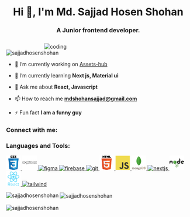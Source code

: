 <h1 align="center">Hi 👋, I'm Md. Sajjad Hosen Shohan</h1>
<h3 align="center">A Junior frontend developer.</h3>

<img align='right' alt='coding' width="400" style="margin-top: 10px;" src="https://img.freepik.com/free-vector/hand-drawn-web-developers_23-2148819604.jpg">

<p align="left"> <img src="https://komarev.com/ghpvc/?username=sajjadhosenshohan&label=Profile%20views&color=0e75b6&style=flat" alt="sajjadhosenshohan" /> </p>

- 🔭 I’m currently working on [Assets-hub](https://my-assets-c2027.web.app)

- 🌱 I’m currently learning **Next js, Material ui**

- 💬 Ask me about **React, Javascript**

- 📫 How to reach me **mdshohansajjad@gmail.com**

- ⚡ Fun fact **I am a funny guy**

<h3 align="left">Connect with me:</h3>
<p align="left">
</p>

<h3 align="left">Languages and Tools:</h3>
<p align="left"> <a href="https://www.w3schools.com/css/" target="_blank" rel="noreferrer"> <img src="https://raw.githubusercontent.com/devicons/devicon/master/icons/css3/css3-original-wordmark.svg" alt="css3" width="40" height="40"/> </a> <a href="https://expressjs.com" target="_blank" rel="noreferrer"> <img src="https://raw.githubusercontent.com/devicons/devicon/master/icons/express/express-original-wordmark.svg" alt="express" width="40" height="40"/> </a> <a href="https://www.figma.com/" target="_blank" rel="noreferrer"> <img src="https://www.vectorlogo.zone/logos/figma/figma-icon.svg" alt="figma" width="40" height="40"/> </a> <a href="https://firebase.google.com/" target="_blank" rel="noreferrer"> <img src="https://www.vectorlogo.zone/logos/firebase/firebase-icon.svg" alt="firebase" width="40" height="40"/> </a> <a href="https://git-scm.com/" target="_blank" rel="noreferrer"> <img src="https://www.vectorlogo.zone/logos/git-scm/git-scm-icon.svg" alt="git" width="40" height="40"/> </a> <a href="https://www.w3.org/html/" target="_blank" rel="noreferrer"> <img src="https://raw.githubusercontent.com/devicons/devicon/master/icons/html5/html5-original-wordmark.svg" alt="html5" width="40" height="40"/> </a> <a href="https://developer.mozilla.org/en-US/docs/Web/JavaScript" target="_blank" rel="noreferrer"> <img src="https://raw.githubusercontent.com/devicons/devicon/master/icons/javascript/javascript-original.svg" alt="javascript" width="40" height="40"/> </a> <a href="https://www.mongodb.com/" target="_blank" rel="noreferrer"> <img src="https://raw.githubusercontent.com/devicons/devicon/master/icons/mongodb/mongodb-original-wordmark.svg" alt="mongodb" width="40" height="40"/> </a> <a href="https://nextjs.org/" target="_blank" rel="noreferrer"> <img src="https://cdn.worldvectorlogo.com/logos/nextjs-2.svg" alt="nextjs" width="40" height="40"/> </a> <a href="https://nodejs.org" target="_blank" rel="noreferrer"> <img src="https://raw.githubusercontent.com/devicons/devicon/master/icons/nodejs/nodejs-original-wordmark.svg" alt="nodejs" width="40" height="40"/> </a> <a href="https://reactjs.org/" target="_blank" rel="noreferrer"> <img src="https://raw.githubusercontent.com/devicons/devicon/master/icons/react/react-original-wordmark.svg" alt="react" width="40" height="40"/> </a> <a href="https://tailwindcss.com/" target="_blank" rel="noreferrer"> <img src="https://www.vectorlogo.zone/logos/tailwindcss/tailwindcss-icon.svg" alt="tailwind" width="40" height="40"/> </a> </p>

<p><img align="left" src="https://github-readme-stats.vercel.app/api/top-langs?username=sajjadhosenshohan&show_icons=true&locale=en&layout=compact" alt="sajjadhosenshohan" /></p>

<p>&nbsp;<img align="center" src="https://github-readme-stats.vercel.app/api?username=sajjadhosenshohan&show_icons=true&locale=en" alt="sajjadhosenshohan" /></p>

<p><img align="center" src="https://github-readme-streak-stats.herokuapp.com/?user=sajjadhosenshohan&" alt="sajjadhosenshohan" /></p>
